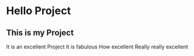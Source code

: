 # Hello Project
## This is my Project
It is an excellent Project
It is fabulous
How excellent
Really really excellent
